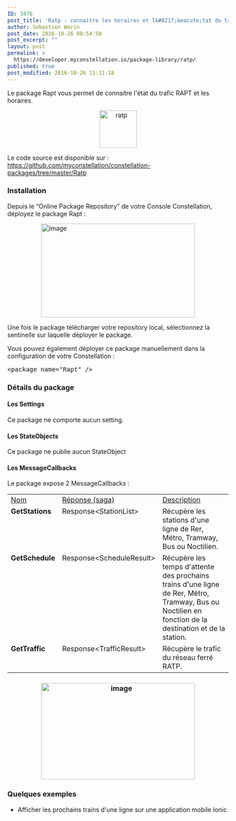 ```yaml
---
ID: 3476
post_title: 'Ratp : connaitre les horaires et l&#8217;&eacute;tat du trafic RATP'
author: Sebastien Warin
post_date: 2016-10-26 08:54:50
post_excerpt: ""
layout: post
permalink: >
  https://developer.myconstellation.io/package-library/ratp/
published: true
post_modified: 2016-10-26 11:11:18
---
```

<p>Le package Rapt vous permet de connaitre l'état du trafic RAPT et les horaires.</p> <p style="text-align: center"><a href="https://developer.myconstellation.io/wp-content/uploads/2016/10/ratp.png"><img class="alignnone size-full wp-image-3478" style="border-top: 0px; border-right: 0px; background-image: none; border-bottom: 0px; padding-top: 0px; padding-left: 0px; border-left: 0px; padding-right: 0px" border="0" alt="ratp" src="https://developer.myconstellation.io/wp-content/uploads/2016/10/ratp.png" width="85" height="85"></a></p> <p>Le code source est disponible sur : <a title="https://github.com/myconstellation/constellation-packages/tree/master/Ratp" href="https://github.com/myconstellation/constellation-packages/tree/master/Ratp">https://github.com/myconstellation/constellation-packages/tree/master/Ratp</a></p> <h3>Installation</h3> <p>Depuis le “Online Package Repository” de votre Console Constellation, déployez le package Rapt :</p> <p><a href="https://developer.myconstellation.io/wp-content/uploads/2016/10/image-125.png"><img title="image" style="border-left-width: 0px; border-right-width: 0px; background-image: none; border-bottom-width: 0px; float: none; padding-top: 0px; padding-left: 0px; margin-left: auto; display: block; padding-right: 0px; border-top-width: 0px; margin-right: auto" border="0" alt="image" src="https://developer.myconstellation.io/wp-content/uploads/2016/10/image_thumb-115.png" width="350" height="213"></a></p> <p>Une fois le package télécharger votre repository local, sélectionnez la sentinelle sur laquelle déployer le package.</p> <p align="left">Vous pouvez également déployer ce package manuellement dans la configuration de votre Constellation :</p><pre class="lang:html5 decode:true">&lt;package name="Rapt" /&gt;</pre>
<h3>Détails du package</h3>
<h4>Les Settings</h4>
<p>Ce package ne comporte aucun setting.</p>
<h4>Les StateObjects</h4>
<p>Ce package ne publie aucun StateObject</p>
<h4 align="left">Les MessageCallbacks</h4>
<p>Le package expose 2 MessageCallbacks :</p>
<table cellspacing="0" cellpadding="2" width="100%" border="0">
<tbody>
<tr>
<td valign="top" width="10"><u>Nom</u></td>
<td valign="top" width="141"><u>Réponse (saga)</u></td>
<td valign="top" width="407"><u>Description</u></td></tr>
<tr>
<td valign="top" width="10"><strong>GetStations</strong></td>
<td valign="top" width="141">Response&lt;StationList&gt;</td>
<td valign="top" width="407">Récupère les stations d'une ligne de Rer, Métro, Tramway, Bus ou Noctilien.</td></tr>
<tr>
<td valign="top" width="10"><strong>GetSchedule</strong></td>
<td valign="top" width="141">Response&lt;ScheduleResult&gt;</td>
<td valign="top" width="407">Récupère les temps d'attente des prochains trains d'une ligne de Rer, Métro, Tramway, Bus ou Noctilien en fonction de la destination et de la station.</td></tr>
<tr>
<td valign="top" width="10"><strong>GetTraffic</strong></td>
<td valign="top" width="141">Response&lt;TrafficResult&gt;</td>
<td valign="top" width="407">Récupère le trafic du réseau ferré RATP.</td></tr></tbody></table>
<h3 align="center"><a href="https://developer.myconstellation.io/wp-content/uploads/2016/10/image-127.png"><img title="image" style="border-top: 0px; border-right: 0px; background-image: none; border-bottom: 0px; padding-top: 0px; padding-left: 0px; border-left: 0px; display: inline; padding-right: 0px" border="0" alt="image" src="https://developer.myconstellation.io/wp-content/uploads/2016/10/image_thumb-117.png" width="350" height="219"></a></h3>
<h3 align="left">Quelques exemples</h3>
<ul>
<li>Afficher les prochains trains d'une ligne sur une application mobile Ionic </li></ul>